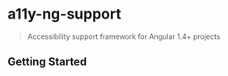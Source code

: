 # a11y-ng-support

> Accessibility support framework for Angular 1.4+ projects

## Getting Started


